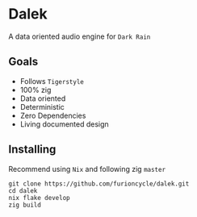 # Dalek

A data oriented audio engine for `Dark Rain`

## Goals

- Follows `Tigerstyle`
- 100% zig
- Data oriented
- Deterministic
- Zero Dependencies
- Living documented design

## Installing

Recommend using `Nix` and following zig `master`

```zig
git clone https://github.com/furioncycle/dalek.git
cd dalek
nix flake develop
zig build
```
